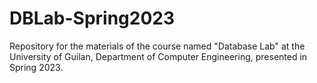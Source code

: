 # DBLab-Spring2023
Repository for the materials of the course named "Database Lab" at the University of Guilan, Department of Computer Engineering, presented in Spring 2023.
